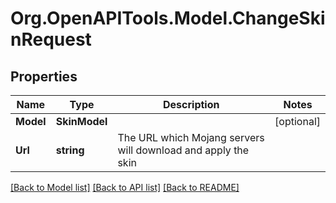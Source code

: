 # Org.OpenAPITools.Model.ChangeSkinRequest
## Properties

Name | Type | Description | Notes
------------ | ------------- | ------------- | -------------
**Model** | **SkinModel** |  | [optional] 
**Url** | **string** | The URL which Mojang servers will download and apply the skin | 

[[Back to Model list]](../README.md#documentation-for-models) [[Back to API list]](../README.md#documentation-for-api-endpoints) [[Back to README]](../README.md)

